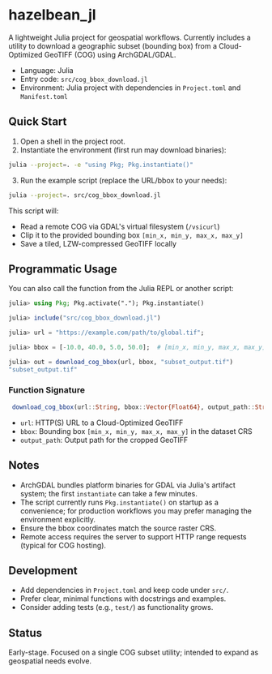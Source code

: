 # hazelbean_jl

A lightweight Julia project for geospatial workflows. Currently includes a utility to download a geographic subset (bounding box) from a Cloud-Optimized GeoTIFF (COG) using ArchGDAL/GDAL.

- Language: Julia
- Entry code: `src/cog_bbox_download.jl`
- Environment: Julia project with dependencies in `Project.toml` and `Manifest.toml`

## Quick Start

1) Open a shell in the project root.
2) Instantiate the environment (first run may download binaries):

```bash
julia --project=. -e "using Pkg; Pkg.instantiate()"
```

3) Run the example script (replace the URL/bbox to your needs):

```bash
julia --project=. src/cog_bbox_download.jl
```

This script will:
- Read a remote COG via GDAL's virtual filesystem (`/vsicurl`)
- Clip it to the provided bounding box `[min_x, min_y, max_x, max_y]`
- Save a tiled, LZW-compressed GeoTIFF locally

## Programmatic Usage

You can also call the function from the Julia REPL or another script:

```julia
julia> using Pkg; Pkg.activate("."); Pkg.instantiate()

julia> include("src/cog_bbox_download.jl")

julia> url = "https://example.com/path/to/global.tif";

julia> bbox = [-10.0, 40.0, 5.0, 50.0];  # [min_x, min_y, max_x, max_y]

julia> out = download_cog_bbox(url, bbox, "subset_output.tif")
"subset_output.tif"
```

### Function Signature

```julia
 download_cog_bbox(url::String, bbox::Vector{Float64}, output_path::String)
```

- `url`: HTTP(S) URL to a Cloud-Optimized GeoTIFF
- `bbox`: Bounding box `[min_x, min_y, max_x, max_y]` in the dataset CRS
- `output_path`: Output path for the cropped GeoTIFF

## Notes

- ArchGDAL bundles platform binaries for GDAL via Julia's artifact system; the first `instantiate` can take a few minutes.
- The script currently runs `Pkg.instantiate()` on startup as a convenience; for production workflows you may prefer managing the environment explicitly.
- Ensure the bbox coordinates match the source raster CRS.
- Remote access requires the server to support HTTP range requests (typical for COG hosting).

## Development

- Add dependencies in `Project.toml` and keep code under `src/`.
- Prefer clear, minimal functions with docstrings and examples.
- Consider adding tests (e.g., `test/`) as functionality grows.

## Status

Early-stage. Focused on a single COG subset utility; intended to expand as geospatial needs evolve.

